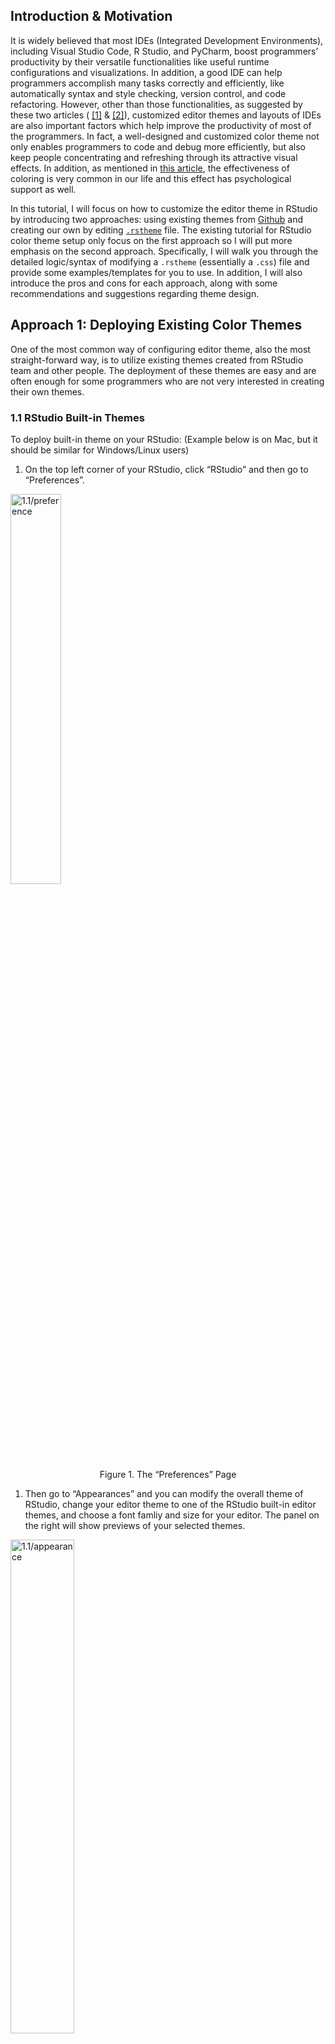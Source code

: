 ## Introduction & Motivation

It is widely believed that most IDEs (Integrated Development
Environments), including Visual Studio Code, R Studio, and PyCharm,
boost programmers’ productivity by their versatile functionalities like
useful runtime configurations and visualizations. In addition, a good
IDE can help programmers accomplish many tasks correctly and
efficiently, like automatically syntax and style checking, version
control, and code refactoring. However, other than those
functionalities, as suggested by these two articles (
[\[1\]](https://www.diva-portal.org/smash/get/diva2:1337805/FULLTEXT01.pdf)
&
[\[2\]](https://blog.ndepend.com/6-reasons-visual-studio-theme-affects-productivity/)),
customized editor themes and layouts of IDEs are also important factors
which help improve the productivity of most of the programmers. In fact,
a well-designed and customized color theme not only enables programmers
to code and debug more efficiently, but also keep people concentrating
and refreshing through its attractive visual effects. In addition, as
mentioned in [this
article](https://www.corporatesuites.com/how-colors-affect-office-productivity/),
the effectiveness of coloring is very common in our life and this effect
has psychological support as well.

In this tutorial, I will focus on how to customize the editor theme in
RStudio by introducing two approaches: using existing themes from
[Github](https://github.com/mkearney/rstudiothemes) and creating our own
by editing
[`.rstheme`](https://rstudio.github.io/rstudio-extensions/rstudio-theme-creation.html)
file. The existing tutorial for RStudio color theme setup only focus on
the first approach so I will put more emphasis on the second approach.
Specifically, I will walk you through the detailed logic/syntax of
modifying a `.rstheme` (essentially a `.css`) file and provide some
examples/templates for you to use. In addition, I will also introduce
the pros and cons for each approach, along with some recommendations and
suggestions regarding theme design.

## Approach 1: Deploying Existing Color Themes

One of the most common way of configuring editor theme, also the most
straight-forward way, is to utilize existing themes created from RStudio
team and other people. The deployment of these themes are easy and are
often enough for some programmers who are not very interested in
creating their own themes.

### 1.1 RStudio Built-in Themes

To deploy built-in theme on your RStudio: (Example below is on Mac, but
it should be similar for Windows/Linux users)

1.  On the top left corner of your RStudio, click “RStudio” and then go
    to “Preferences”.

<!-- <div class="imgctner"> -->
<img class = 'center' style="height: auto; width: 40%;" src="imgs/1.1/preference.png" alt="1.1/preference"/>
<figcaption style="text-align: center;">
Figure 1. The “Preferences” Page
</figcaption>
<!-- <figcaption style="text-align: center;"></figcaption></div> -->

1.  Then go to “Appearances” and you can modify the overall theme of
    RStudio, change your editor theme to one of the RStudio built-in
    editor themes, and choose a font famliy and size for your editor.
    The panel on the right will show previews of your selected themes.

<!-- <div class='container', style="text-align: center;"> -->
<img class='center' style="height: auto; width: 45%;" src="imgs/1.1/appearance.png" alt="1.1/appearance"/>
<figcaption style="text-align: center;">
Figure 2. The “Appearance” Panel
</figcaption>

Note that there is a button called “Add”, implying that we can import
our own themes to RStudio. This is exactly what I will walk you through
in the second half of this tutorial. Be patient!

1.  After selection and adjustion, simply click on “Apply” at the bottom
    right corner and you are all set.

### 1.2 Using Themes From “rstheme” Library

As you probably noticed, the available themes are very limited in
RStudio so it is natural to use themes from existing R libraries.
“rstheme” is a well-known R library consisting of well-designed editor
themes developed by [Garrick Aden-Buie](https://github.com/gadenbuie).
There is a tutorial for this on Garrick’s webpage but I will
re-introduce and simplify the steps.

1.  Install the package from Github by typing the following command:

<!-- -->

    devtools::install_github("gadenbuie/rsthemes")

Please make sure you have “devtools” installed. If you have not,
installed it using the following commands:

    install.packages("devtools")

1.  Install all themes to your local RStudio. Note that
    [Base16](https://github.com/chriskempson/base16) is a framework for
    building themes using a base of 16 colors. Because it is a useful
    framework as it is introduced, you can also leverage on that to
    create your own themes; but this is not the focus of this tutorial.
    If you are interested in that, please check
    [here](https://github.com/chriskempson/base16/blob/main/builder.md)
    for more details. The “include\_base16” argument simply controls
    whether we want to download Base16-based themes.

<!-- -->

    rsthemes::install_rsthemes(include_base16 = TRUE)

1.  After installation, we can browse and try all available themes by
    typing:

<!-- -->

    rsthemes::list_rsthemes() # List the names of all themes
    rsthemes::try_rsthemes("dark") # try dark themes; can also be "light" or "base16"

Then, an interactive session will start and you can try all editor
themes on your own. Suppose you also want to explore “dark” themes, your
RStudio console should look like this: (Note that your RStudio themes
change automatically as you entered an interactive session)

<!-- <div class='container', style="text-align: center;"> -->
<img class='center' style="height: auto; width: 60%;" src="imgs/1.2/try.png" alt="1.1/appearance"/>
<figcaption style="text-align: center;">
Figure 3. Interactive Theme Changing Session
</figcaption>
<!-- <figcaption style="text-align: center;"></figcaption></div>-->

You can easily find the name of current theme at the bottom and add that
to your favorite theme list following the prompts in the console.

1.  Whenever you found a theme that fits your style, you can just press
    “ESC” to quit the interactive session and the theme will be
    configured automatically. In case this does not work (for some users
    this may not work because of their RStudio security and privacy
    configurations), please simply try the following two methods:

-   Similar to what we did in 1.1, as we have already downloaded the
    themes, we can always go to “RStudio -&gt; Preference -&gt;
    Appearance” to change the themes.
-   On the other hand, we can deploy the theme simply by typing the
    following command in console and specifying the name of the theme we
    installed.

<!-- -->

    rstudioapi::applyTheme("<theme_name>")

1.  As I mentioned before, “rstheme” is a comprehensive package about
    RStudio editor themes and there are more advanced options including
    modifying your favorite themes lists or switching between themes. If
    you are interested in that, please check detailed documentations via
    [this blog
    post](https://www.garrickadenbuie.com/project/rsthemes/#usage) and
    [the Github source](https://github.com/gadenbuie/rsthemes).

## Approach 2: Building Own Editor Themes From Scratch

Even though existing themes from Github packages are good, the editor
themes are sometimes too complex for everyone to fully accept. For
example, people may only like a portion of the editor styles but when
using that, they have bear the things that they don’t really enjoy. How
can we solve this problem? Just building your own theme from scratch.

### 2.1 What is `.rstheme` file?

In order to configure customized editor themes, we need to write a
`.rstheme` file or modify the template of it. In short, a `.rstheme`
file is essentially a CSS ([Cascading Style
Sheets](https://www.w3.org/Style/CSS/Overview.en.html)) and when editing
it, we just follow the grammars and styles in CSS. CSS is a very common
mechanism and often refered as a stylesheet language used for adding
style configurations to Web page. For this tutorial, you do not have to
be an expert about that! But please feel free to check [this
blog](https://www.theserverside.com/definition/cascading-style-sheet-CSS)
to get a sense of how CSS works.

### 2.2 Download `.rstheme` file template & Setup

1.  Download the .rstheme template file from
    [here](https://github.com/Xiaoyang-Song/Personal-Config/blob/main/RStudio%20Theme/template.rstheme).
    After downloading it, open it using Visual Sudio Code (VS Code) or
    RStudio. The first one is recommended because it has a bunch of
    addins that we can utilize to make our life easier.

2.  Change the filename from `template.rstheme` to `template.css`. Note
    that we use `.css` extension here because VS Code will render it in
    a more elegant way than the raw `.rstheme` file. You can see that
    the file with `.css` extension fully exploit the advantages of
    colors and has good visual effects.

<div class='center', style="width:90%">
<img style="height: auto; width: 45%;" src="imgs/2.1/rstheme.png" alt="rstheme"/>
&nbsp;
&nbsp;
<img style="height: auto; width: 47%;" src="imgs/2.1/css.png" alt="css"/>
<figcaption style="text-align: center;">Figure. 4: .rstheme extension (left) and .css extension(right)</figcaption></div>

However, this step is completely optional. If you are comfortable with
directly editing the raw `.rstheme` file, you are welcome to do so as
well; but in that case, you may not be able to exploit the advantages of
color.

1.  Then, at the first line of the file, replace the place holder
    strings with your theme name.

### 2.3 Declaration of Global Variables

As in other programming languages, we can declare a set of global
variables at the beginning and use them later. In the template file,
locate the CSS pseudoclass `root`; if you do not modify the source file,
the code chunk should start at line 3 and its content should be like the
figure below. (The understanding of pseudoclass is not important here
but please check [this
documentation](https://developer.mozilla.org/en-US/docs/Web/CSS/:root)
if you are interested in)

<div class='center', style="text-align: center; width:90%">
<img style="height: auto; width: 50%;" src="imgs/2.3/global.png" alt="2.3/global"/>
<figcaption style="text-align: center;">Figure 5. Global Variable Declaration</figcaption></div>

Inside the root class, there are many useful global variables that we
can define. To define your own color, you can follow any of the four
options below (when copying the following code, remember the semicolon).
For RGB or hex color representation converter, please check [this
website](https://imagecolorpicker.com/color-code/2596be).

    --<your-color-name>: #A6E22E; /* hex color representation */
    --<your-color-name>: rgb(x,y,z); /* normal RGB color */
    --<your-color-name>: rgba(x,y,z,a); /* add opacity */
    --<your-color-name>: var(<name-of-existing-color>) /* using existing color */

This template file has already declared many useful gloabl variables for
you with informative names. I suggest taking advantages of them first
and adding your own when necessary. For example,
`--numeric-constant: #008bff;` specifies that every numeric constant
should be blue. We will be using these useful global variables for most
of the configurations.

### 2.4 Basic Logic & Syntax

After configuring global variables, we can start use them to setup
colors for different parts of RStudio and different chunks of codes. For
example, we may want the keywords (e.g. `if`, `else`, `for`) to have
different colors than strings. This can significantly help with
debugging. The syntax of setting up color for a specific part is the
following. (Note that in the language of CSS, such configuration can
include many properties other than color, and the whole structure below
is often called the
[“ruleset”](https://developer.mozilla.org/en-US/docs/Learn/Getting_started_with_the_web/CSS_basics))

    .<Identifier> {
      color: <YOUR_COLOR>;
      /* There are tons of properties that can be modified here, e.g. */
      background-color: <YOUR_BG_COLOR>;
      width: <YOUR_WIDTH>;
      font-weight: <YOUR_FONT_WEIGHT>;
      /* ... */
    }

#### 2.4.1 Identifier (i.e. CSS Selector)

RStudio has different identifiers (also called selector in the language
of CSS) for different code chunks and parts in the IDE. To configure the
color for them, we need to first identify their “Identifier” by checking
[this
table](https://rstudio.github.io/rstudio-extensions/rstudio-theme-creation.html)
from RStudio Official Documentation. Note that if you want multiple
parts to have the same configuration, you can put multiple identifiers
together, separated by comma.

    .<Identifier_1>, .<Identifier_2>, ...{
      /* YOUR CONFIGURATION GOES HERE */
    }

#### 2.4.2 CSS Property

There are many properties other than color that can also be modified in
the ruleset. Please refer to this document for all possible [CSS
properties](https://jenkov.com/tutorials/css/css-properties-css-rules.html#:~:text=A%20CSS%20rule%20is%20a,target%20with%20the%20CSS%20rule.)
that you can configure. The general syntax is provided below:

    .<Identifier> {
      <Property_1>: <Property_1_Value>;
      <Property_2>: <Property_2_Value>;
      /* ... */
    }

In this tutorial, we will mainly focus on the property `color`, but
other properties like `background-color` and `margin` can be important
when we want to adjust the overall editor styles, while property like
`font-weight` and `font-family` can be useful if we want to display
error message with emphasis.

### 2.5 Some Useful Examples

Now, with the knowledge of how it works, I will walk you through some
example configurations and provide some suggestions of setting up
themes.

#### 2.5.1 Example 1: Change Cursor Color

You can setup the color of your cursor simply using the following
ruleset; the width can also be adjusted according to your preferences.
Note that the specification of `<YOUR_COLOR>` can use any of the four
methods mentioned in section 2.3.

    .ace_cursor {
      border-color: <YOUR_COLOR>;
      width: 2px;
    }

#### 2.5.2 Example 2: Highlight Selection

When selecting portion of code in RStudio, you often want it to be
highlighted. This can be achieved by modifying ruleset `.ace_selection`
like the following. Simply changing the `background_color` property to
be whatever color you want it to be.

    .ace_selection {
      background-color: <YOUR_BG_COLOR>;
    }

#### 2.5.3 Conclusion

The two aformentioned examples are just illustrations of how we can
modify the ruleset. The configuration for other parts should not be
significantly different from these two examples. The template that I
provided to you contain nearly everything with default color values.
What you need to do is just figure out what each part is referring to by
reading RStudio documentation and modify the color property.

### 2.6 Dealing With Hierarchy

As you probably noticed in the template or in the table from RStudio
documentation, there exists hierarchies in the identifiers (selectors).
For example, `.ace_numeric` and `.ace_language` are the children of
`.ace_constant`, so modifying the ruleset for `.ace_constant` will
automatically override the ruleset for `.ace_language`. Similar things
happens for `.ace_operator` and `.ace_keyword` where the latter is of
higher level than the first selector.

#### 2.6.1 Explicitly Define Rulesets

One way to deal with the hierarchical structure in CSS selectors is to
explicitly define ruleset for each selector in the hierarchy. For
example, taking the aforementioned `.ace_constant` for example, in order
to avoid conflicts, we can simply do the following so that
`language constants` and `numeric constants` have different colors.
However, when doing this, be sure not to specify `.ace_constant` as it
will override all of them implicitly.

    /* Example */
    .ace_constant.ace_language{
      color: var(--language-constant);
    }
    .ace_constant.ace_numeric{
      color: var(--numeric-constant);
    }
    /* Define ruleset for other selectors under .ace_constant below */
    /* ... */

However, if we want everything under `.ace_constant` to have the same
style (i.e. ruleset), we can just do it in one-shot:

    .ace_constant {
      /*YOUR CONFIGURATION GOES HERE*/
    }

#### 2.6.2 Using the `not` Keyword

We can leverage on the previous methods to solve any potential problems
about CSS selector hierarchies. However, if you want to declare ruleset
for every selector in a hierarchy, it requires the exposure and
knowledge to all possible children selectors, which is time-consuming
and not effective. In most of the case, we only want to modify part of
the selectors under a hierarchy. For instance, for `.ace_keyword`, we
sometimes want all keywords to have the same styles but the operator
(`.ace_operator`) to have its own style.

In this example, if we use method in 2.6.1, we need knowledge of every
single selector under `.ace_keyword` and specify styles for all of them
manually. This is terrible. One another method we can use is take
advantage of the `not` keyword. The following code illustrates how it
works.

    .ace_keyword:not(.ace_operator){
      /* YOUR CONFIGURATION FOR ALL .ace_keyword OTHER THAN .ace_keyword.ace_operator */
    }
    .ace_operator{
      /* YOUR CONFIGURATION GOES HERE */
    }

You first configure styles for `.ace_keyword` without `.ace_operator`
and then you create a new ruleset for `.ace_operator`. This method is
recommended in practice because it is more elegant and efficient.

#### 2.6.3 Miscellaneous

Note that in this section, I referred the problem that changing styles
of certain selector will override the styles of other selector as
hierarchical conflicts and made analogies including parents and
children. However, the terminology here is not accurate enough. A more
accurate description is the following: the “scope” of some selector may
be contained in the “scope” of other selectors so overriding issue will
happen. To make it concrete, the scope for `.ace_constant` is all
constants including boolean, numeric, and language constants. However,
the scope for `.ace_numeric` is just numeric constant, which is
contained by the scope of `.ace_constant`. Therefore, conflicts
(overriding) will happen if we do not handle them correctly. However, I
hope the illustration using parents and children make sense to you.

### 2.7 Use the Template

Now you should be able to write a `.rstheme` (essentially `.css`) file
yourself from scratch to configure styles for your RStudio IDE. However,
that is a great pain so I provided you a template which contains nearly
all possible selectors that you may want to modify. In the template, you
can find the place to configure styles for the following main components
in your IDE:

1.  Code editor (i.e. code colors & styles)
2.  R console input/output styles
3.  Terminal intput/output styles
4.  Toolbars, tabs, and splitters
5.  R markdown styles

There are plenty of components other than those five common ones which
you can play with. However, changing styles of them require more
sophisticated understanding of CSS and may not be very useful for
overall theme setting. Furthermore, I would like to quote one valuable
advice from the RStudio official documentation: “In addition to these
rule sets, you will also find a number of rule sets related to the
Terminal pane, with selectors that include .terminal or selectors that
begin with .xterm. It is possible to change these values as well, but it
may be advisable to keep a back up copy of your original theme in case
you don’t like any of the changes.”

### 2.8 Deploy Your Themes to RStudio

After we finished editing the `.css` file and configured all styles that
you liked, we can simply convert the file back to `.rstheme` by simply
changing the file extension to `.rstheme`. Now your customized theme is
available and we need to add it to RStudio.

1.  Go to “RStudio” -&gt; “Preference” -&gt; “Appearance”.
2.  Click “Add” and add your `.rstheme` file into RStudio.
3.  After you are done, simply select it and click “Apply”, and you
    deployed your personal theme.

After your deployment, if you find anything that you want to further
modify, you can do the modification directly on your `.rstheme` file and
then “Add” it to your RStudio again following those steps. However, be
sure to delete your previous theme before adding new ones, or you can
name your new theme with a different name (just change the first line of
your source file). To remove a theme from RStudio:

1.  Again, go to “RStudio” -&gt; “Preference” -&gt; “Appearance”.
2.  Select the theme you want to remove; if you want to remove the theme
    you are currently using, please switch to another theme first.
3.  Click “Remove” and you are all set.

### 2.9 Things to be Avoided & Design Tips

Now, you are equipped with toolboxes to design your personalized theme.
Designing a light mode theme is straightforward but as shown by many
research and survey, the development of dark mode theme can be tricky
and there are lots of things to be avoided. I would like to share some
articles which introduced some common tips when designing dark mode
themes.

1.  [8 Tips for Dark Theme
    Design](https://uxplanet.org/8-tips-for-dark-theme-design-8dfc2f8f7ab6)
2.  [DARK UI DESIGN – 11 TIPS FOR DARK MODE
    DESIGN](https://www.halo-lab.com/blog/dark-ui-design-11-tips-for-dark-mode-design)
3.  [Designing for dark mode: 7 tips to help you do it
    well](https://tillerdigital.com/blog/designing-for-dark-mode-7-tips-to-help-you-do-it-well/)
4.  [6 dark mode design tips for
    developers](https://blog.codemagic.io/6-dark-mode-design-tips/)
5.  [Stepping Out of the Light: Tips for the design and development of
    dark
    mode](https://medium.muz.li/stepping-out-of-the-light-tips-for-the-design-and-development-of-dark-mode-bb6f7a38043d)

## Other Approaches

There are definitely more than two approaches to configure styles for
IDEs like RStudio. I would like to briefly introduce one more common
method: creating a `.tmTheme` file first and then modifying the
`.rstheme` file that RStudio generated based on it. In general,
`.tmTheme` file is a [XML](https://en.wikipedia.org/wiki/XML)-based
theme configuration file. Here is a very useful [`.tmTheme` Development
Web App](https://tmtheme-editor.herokuapp.com/#!/editor/theme/Monokai)
that can be used to develop your own `.tmTheme`.

However, I would NOT recommend using this approach as `.tmTheme` is a
general theme setting approach while `.rstheme` that we mainly covered
in this tutorial is the one designed for RStudio only. The automatic
conversion mentioned in the preceding paragraph may have many warnings
and unexpected errors. Therefore, using `.tmTheme` may result in many
unexpected behavior if you do not handle the gap and its compatibility
with RStudio carefully. Furthermore, if you want to do more advanced
configuration like what we did for `.rstheme` file, those online editor
may not be enough and you also have to dive into the source code and
modify it, and it is harder to debug too.

## Miscellaneous

I have been interested in color theme setup for IDEs starting from my
junior year and previously I designed several editor theme myself for VS
Code and Pycharm based on my own preferences. However, this is my first
time working on RStudio editor theme customization. For this project, I
reviewed many documentations including RStudio official documentation
regarding `.rstheme` file and illustrated it using my own understanding.
I think that my previous experience really helps me a lot when writing
this tutorial.

In addition, I also reviewed and learned some core contents in CSS again
in order to illustrate the relevant concepts correctly and clearly. As
for evaluation of this project, I feel like this tutorial should be
helpful for many people but people without experience in CSS may take
more time to follow. For tutorial, there is always better to add more
examples and illustration so I will keep revising this tutorial in the
future and publish it after further polishing.

## References

1.  <https://www.diva-portal.org/smash/get/diva2:1337805/FULLTEXT01.pdf>
2.  <https://blog.ndepend.com/6-reasons-visual-studio-theme-affects-productivity/>
3.  <https://www.corporatesuites.com/how-colors-affect-office-productivity/>
4.  <https://github.com/mkearney/rstudiothemes>
5.  <https://github.com/gadenbuie>
6.  <https://www.garrickadenbuie.com/project/rsthemes/#usage>
7.  <https://github.com/chriskempson/base16>
8.  <https://github.com/chriskempson/base16/blob/main/builder.md>
9.  <https://www.w3.org/Style/CSS/Overview.en.html>
10. <https://www.theserverside.com/definition/cascading-style-sheet-CSS>
11. <https://developer.mozilla.org/en-US/docs/Web/CSS/:root>
12. <https://developer.mozilla.org/en-US/docs/Learn/Getting_started_with_the_web/CSS_basics>
13. <https://imagecolorpicker.com/color-code/2596be>
14. <https://rstudio.github.io/rstudio-extensions/rstudio-theme-creation.html>
15. <https://jenkov.com/tutorials/css/css-properties-css-rules.html#>
16. <https://uxplanet.org/8-tips-for-dark-theme-design-8dfc2f8f7ab6>
17. <https://blog.prototypr.io/8-tips-for-perfect-dark-theme-ui-5aa34784784e>
18. <https://www.halo-lab.com/blog/dark-ui-design-11-tips-for-dark-mode-design>
19. <https://tillerdigital.com/blog/designing-for-dark-mode-7-tips-to-help-you-do-it-well/>
20. <https://blog.codemagic.io/6-dark-mode-design-tips/>
21. <https://en.wikipedia.org/wiki/XML>
22. <https://tmtheme-editor.herokuapp.com/#!/editor/theme/Monokai>
